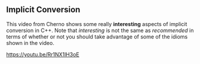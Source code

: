 ## Implicit Conversion
This video from Cherno shows some really **interesting** aspects of implicit conversion in C++.  Note that *interesting* is not the same as *recommended* in terms of whether or not you should take advantage of some of the idioms shown in the video.

https://youtu.be/Rr1NX1lH3oE


